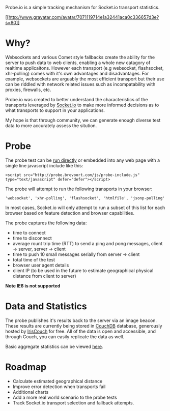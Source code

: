 Probe.io is a simple tracking mechanism for Socket.io transport statistics. 

[[http://www.gravatar.com/avatar/7071119714e1a32441aca0c336657d3e?s=80]]

Why?
====

Websockets and various Comet style fallbacks create the ability for the
server to push data to web clients, enabling a whole new catagory of 
realtime applicaitons. However each transport (e.g websocket, flashsocket, xhr-polling)
comes with it's own advantages and disadvantages. For example, websockets
are arguably the most efficient transport but their use can be riddled 
with network related issues such as incompatability with proxies, firewalls, etc.

Probe.io was created to better understand the characteristics of the transports
leveraged by [Socket.io](http://socket.io) to make more informed decisions as to what 
transports to support in your applications.

My hope is that through community, we can generate enough diverse test data to more
accurately assess the sitution.

Probe
=====

The probe test can be [run directly](http://probe.brevoort.com) or embedded into any web page with a single
line javascript include like this:

	<script src="http://probe.brevoort.com/js/probe-include.js" type="text/javascript" defer="defer"></script>

The probe will attempt to run the following transports in your browser:

	'websocket', 'xhr-polling', 'flashsocket', 'htmlfile', 'jsonp-polling'

In most cases, Socket.io will only attempt to run a subset of this list for each
browser based on feature detection and browser capabilities.

The probe captures the following data:

* time to connect
* time to disconnect
* average rount trip time (RTT) to send a ping and pong messages, client -> server, server -> client
* time to push 10 small messages serially from server -> client
* total time of the test
* browser user agent details
* client IP (to be used in the future to estimate geographical physical distance from client to server)

**Note IE6 is not supported**

Data and Statistics
===================

The probe publishes it's results back to the server via an image beacon. These results
are currently being stored in [CouchDB](http://couchdb.apache.org/) database, generously hosted by [IrisCouch](http://www.iriscouch.com/) for free. 
All of the data is open and accessible, and through Couch, you can easily replicate the data as well. 

Basic aggregate statistics can be viewed [here](http://probestats.brevoort.com).

Roadmap
=======

* Calculate estimated geographical distance
* Improve error detection when transports fail
* Additional charts
* Add a more real world scenario to the probe tests
* Track Socket.io transport selection and fallback attempts.

